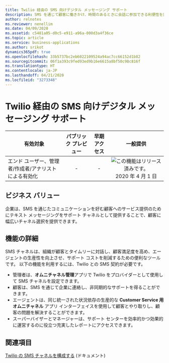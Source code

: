 ```yaml
---
title: Twilio 経由の SMS 向けデジタル メッセージング サポート
description: SMS を通じて顧客に働きかけ、時間のあるときに会話に参加できる利便性を提供します。
author: relnotes
ms.reviewer: nenellim
ms.date: 04/09/2020
ms.assetid: c5481a05-d0c5-e911-a96a-000d3a4f36ce
ms.topic: article
ms.service: business-applications
ms.author: srikot
dynamics365pdf: true
ms.openlocfilehash: 33b5737bc2eb6022109524a94ac7cc66152d1b82
ms.sourcegitcommit: 06f1a393c9fed93ed9b16e6615a8bf50c98c816f
ms.translationtype: HT
ms.contentlocale: ja-JP
ms.lasthandoff: 04/21/2020
ms.locfileid: "3273348"
---
```

# <a name="digital-messaging-support-for-sms-through-twilio"></a>Twilio 経由の SMS 向けデジタル メッセージング サポート


| 有効対象    |  パブリック プレビュー | 早期アクセス | 一般提供 | 
| ---------- | :----------: |:----------: |:----------: |
|エンド ユーザー、管理者/作成者/アナリストによる有効化|-|-| ![この機能はリリース済みです。](/dynamics365-release-plan/media/green-checkmark.png "この機能はリリース済みです。") 2020 年 4 月 1 日|


## <a name="business-value"></a>ビジネス バリュー
<!-- bv start -->
企業は、SMS を通じたコミュニケーションを好む顧客へのサービス提供のためにテキスト メッセージングをサポート チャネルとして提供することで、顧客に幅広いチャネル選択を提供できます。
<!-- bv end -->



## <a name="feature-details"></a>機能の詳細
<!--feature detail start -->
SMS チャネルは、組織が顧客とタイムリーに対話し、顧客満足度を高め、エージェントの生産性を向上させ、サポート コストを削減するための便利なツールです。 以下の機能を利用するには、Twilio との SMS 契約が必要です。

-   管理者は、**オムニチャネル管理**アプリで Twilio をプロバイダーとして使用して SMS チャネルを設定できます。
-   顧客は、SMS を通じて企業に連絡し、非同期的なサポートを得ることができます。
-   エージェントは、同じ統一された状況依存の生産的な **Customer Service 用オムニチャネル** アプリ インターフェイスを使用して顧客とやり取りし、顧客の問題を解決することができます。
-   スーパーバイザーとマネージャーは、サポート センターを効率的かつ効果的に運営するのに役立つ充実したレポートにアクセスできます。
<!--feature detail end -->










## <a name="see-also"></a>関連項目

<!--docs start-->
[Twilio の SMS チャネルを構成する](https://docs.microsoft.com/dynamics365/omnichannel/administrator/configure-sms-channel-twilio) (ドキュメント)
<!--docs end-->
